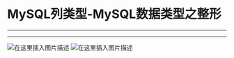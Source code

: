 ﻿# MySQL列类型-MySQL数据类型之整形
---
---
![在这里插入图片描述](https://img-blog.csdnimg.cn/3799dff972f34461bf91a72071f6c26d.png?x-oss-process=image/watermark,type_ZHJvaWRzYW5zZmFsbGJhY2s,shadow_50,text_Q1NETiBATkpVU1RaSkM=,size_20,color_FFFFFF,t_70,g_se,x_16)
![在这里插入图片描述](https://img-blog.csdnimg.cn/c5b4ab0147af47d18d2e4568d9fd6b4b.png?x-oss-process=image/watermark,type_ZHJvaWRzYW5zZmFsbGJhY2s,shadow_50,text_Q1NETiBATkpVU1RaSkM=,size_20,color_FFFFFF,t_70,g_se,x_16)

